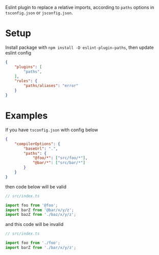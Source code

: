 Eslint plugin to replace a relative imports, according to `paths` options in `tsconfig.json` or `jsconfig.json`.

# Setup

Install package with `npm install -D eslint-plugin-paths`, then update eslint config

```json
{
	"plugins": [
		"paths",
	],
	"rules": {
		"paths/aliases": "error"
	}
}
```

# Examples

If you have `tsconfig.json` with config below

```json
{
	"compilerOptions": {
		"baseUrl": ".",
		"paths": {
			"@foo/*": ["src/foo/*"],
			"@bar/*": ["src/bar/*"]
		}
	}
}
```

then code below will be valid

```ts
// src/index.ts

import foo from '@foo';
import barZ from '@bar/x/y/z';
import bazZ from './baz/x/y/z';
```

and this code will be invalid

```ts
// src/index.ts

import foo from './foo';
import barZ from './bar/x/y/z';
```